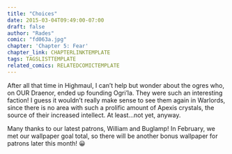 ```yaml
---
title: "Choices"
date: 2015-03-04T09:49:00-07:00
draft: false
author: "Rades"
comic: "fd063a.jpg"
chapter: 'Chapter 5: Fear'
chapter_link: CHAPTERLINKTEMPLATE
tags: TAGSLISTTEMPLATE
related_comics: RELATEDCOMICTEMPLATE
---
```


After all that time in Highmaul, I can’t help but wonder about the ogres who, on OUR Draenor, ended up founding Ogri’la. They were such an interesting faction! I guess it wouldn’t really make sense to see them again in Warlords, since there is no area with such a prolific amount of Apexis crystals, the source of their increased intellect. At least…not yet, anyway.


Many thanks to our latest patrons, William and Buglamp! In February, we met our wallpaper goal total, so there will be another bonus wallpaper for patrons later this month! 😀

